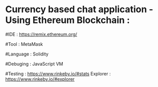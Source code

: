 # Currency based chat application - Using Ethereum Blockchain : 

#IDE : 
https://remix.ethereum.org/

#Tool : 
MetaMask

#Language :
Solidity

#Debuging :
JavaScript VM

#Testing : 
https://www.rinkeby.io/#stats
Explorer : https://www.rinkeby.io/#explorer
